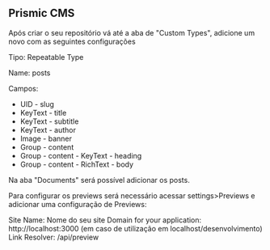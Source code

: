 ## Prismic CMS

Após criar o seu repositório vá até a aba de "Custom Types", adicione um novo com as seguintes configurações

Tipo: Repeatable Type

Name: posts

Campos:

 - UID - slug
 - KeyText - title
 - KeyText - subtitle
 - KeyText - author
 - Image - banner
 - Group - content
 - Group - content - KeyText - heading
 - Group - content - RichText - body

Na aba "Documents" será possível adicionar os posts.

Para configurar os previews será necessário acessar settings>Previews e adicionar uma configuração de Previews:

Site Name: Nome do seu site
Domain for your application: http://localhost:3000 (em caso de utilização em localhost/desenvolvimento)
Link Resolver: /api/preview

